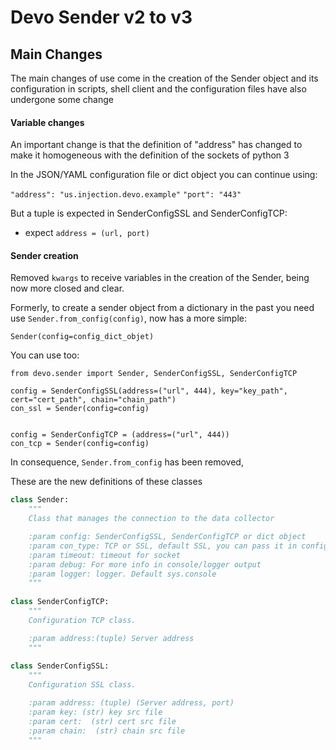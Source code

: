 # Devo Sender v2 to v3

## Main Changes
The main changes of use come in the creation of the Sender object and its configuration in scripts, 
shell client and the configuration files have also undergone some change

#### Variable changes

An important change is that the definition of "address" has changed to make it 
homogeneous with the definition of the sockets of python 3

In the JSON/YAML configuration file or dict object you can continue using:

`"address": "us.injection.devo.example"`
`"port": "443"`

But a tuple is expected in SenderConfigSSL and SenderConfigTCP:

- expect `address = (url, port)`


#### Sender creation

Removed `kwargs` to receive variables in the creation of the Sender, 
being now more closed and clear.

Formerly, to create a sender object from a dictionary in the past you need 
use `Sender.from_config(config)`, now has a more simple:

`Sender(config=config_dict_objet)`


You can use too:

```
from devo.sender import Sender, SenderConfigSSL, SenderConfigTCP

config = SenderConfigSSL(address=("url", 444), key="key_path", cert="cert_path", chain="chain_path")
con_ssl = Sender(config=config)


config = SenderConfigTCP = (address=("url", 444))
con_tcp = Sender(config=config)
```

In consequence, `Sender.from_config` has been removed, 

These are the new definitions of these classes

```python
class Sender:
    """
    Class that manages the connection to the data collector

    :param config: SenderConfigSSL, SenderConfigTCP or dict object
    :param con_type: TCP or SSL, default SSL, you can pass it in config object too
    :param timeout: timeout for socket
    :param debug: For more info in console/logger output
    :param logger: logger. Default sys.console
    """
    
class SenderConfigTCP:
    """
    Configuration TCP class.

    :param address:(tuple) Server address
    """
    
class SenderConfigSSL:
    """
    Configuration SSL class.

    :param address: (tuple) (Server address, port)
    :param key: (str) key src file
    :param cert:  (str) cert src file
    :param chain:  (str) chain src file
    """
```
